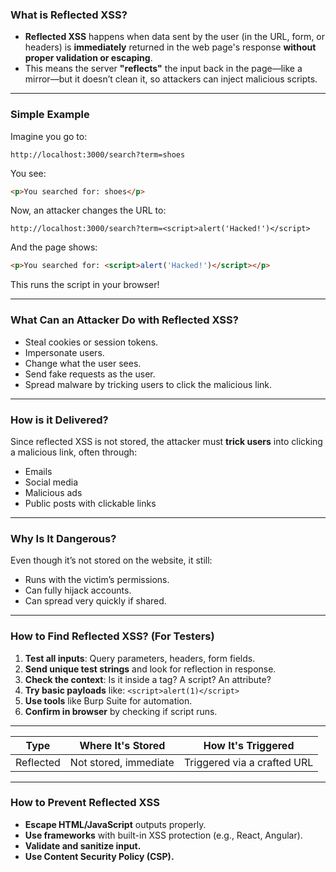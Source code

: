### **What is Reflected XSS?**

- **Reflected XSS** happens when data sent by the user (in the URL, form, or headers) is **immediately** returned in the web page's response **without proper validation or escaping**.
- This means the server **"reflects"** the input back in the page—like a mirror—but it doesn’t clean it, so attackers can inject malicious scripts.

---

### **Simple Example**

Imagine you go to:

```
http://localhost:3000/search?term=shoes
```

You see:

```html
<p>You searched for: shoes</p>
```

Now, an attacker changes the URL to:

```
http://localhost:3000/search?term=<script>alert('Hacked!')</script>
```

And the page shows:

```html
<p>You searched for: <script>alert('Hacked!')</script></p>
```

This runs the script in your browser!

---

### **What Can an Attacker Do with Reflected XSS?**

- Steal cookies or session tokens.
- Impersonate users.
- Change what the user sees.
- Send fake requests as the user.
- Spread malware by tricking users to click the malicious link.

---

### **How is it Delivered?**

Since reflected XSS is not stored, the attacker must **trick users** into clicking a malicious link, often through:

- Emails
- Social media
- Malicious ads
- Public posts with clickable links

---

### **Why Is It Dangerous?**

Even though it’s not stored on the website, it still:

- Runs with the victim’s permissions.
- Can fully hijack accounts.
- Can spread very quickly if shared.

---

### **How to Find Reflected XSS? (For Testers)**

1. **Test all inputs**: Query parameters, headers, form fields.
2. **Send unique test strings** and look for reflection in response.
3. **Check the context**: Is it inside a tag? A script? An attribute?
4. **Try basic payloads** like: `<script>alert(1)</script>`
5. **Use tools** like Burp Suite for automation.
6. **Confirm in browser** by checking if script runs.

---



| Type       | Where It's Stored     | How It's Triggered        |
|------------|------------------------|----------------------------|
| Reflected  | Not stored, immediate  | Triggered via a crafted URL |


---

### **How to Prevent Reflected XSS**

- **Escape HTML/JavaScript** outputs properly.
- **Use frameworks** with built-in XSS protection (e.g., React, Angular).
- **Validate and sanitize input.**
- **Use Content Security Policy (CSP).**

